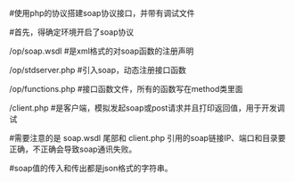 #使用php的协议搭建soap协议接口，并带有调试文件

#首先，得确定环境开启了soap协议

/op/soap.wsdl       #是xml格式的对soap函数的注册声明

/op/stdserver.php   #引入soap，动态注册接口函数

/op/functions.php   #接口函数文件，所有的函数写在method类里面

/client.php         #是客户端，模拟发起soap或post请求并且打印返回值，用于开发调试

#需要注意的是 soap.wsdl 尾部和 client.php 引用的soap链接IP、端口和目录要正确，不正确会导致soap通讯失败。

#soap值的传入和传出都是json格式的字符串。
